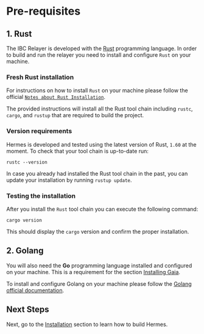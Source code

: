 # Pre-requisites

## 1. Rust

The IBC Relayer is developed with the [Rust](https://www.rust-lang.org) programming language. In order to build and run the relayer you need to install and configure `Rust` on your machine.

### Fresh Rust installation

For instructions on how to install `Rust` on your machine please follow the official [`Notes about Rust Installation`](https://www.rust-lang.org/tools/install).

The provided instructions will install all the Rust tool chain including `rustc`, `cargo`, and `rustup` that are required to build the project.

### Version requirements

Hermes is developed and tested using the latest version of Rust, `1.60` at
the moment. To check that your tool chain is up-to-date run:

```shell
rustc --version
```

In case you already had installed the Rust tool chain in the past, you can
update your installation by running `rustup update`.

### Testing the installation

After you install the `Rust` tool chain you can execute the following command:

```shell
cargo version
```

This should display the `cargo` version and confirm the proper installation.

## 2. Golang

You will also need the __Go__ programming language installed and configured on your machine. This is a requirement for the section [Installing Gaia](../tutorials/pre-requisites/gaia.md).

To install and configure Golang on your machine please follow the [Golang official documentation](https://golang.org/doc/install).

## Next Steps

Next, go to the [Installation](./installation.md) section to learn how to build Hermes.
